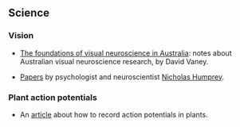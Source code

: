 ## Science

### Vision
- [The foundations of visual neuroscience in Australia](https://www.onlinelibrary.wiley.com/doi/abs/10.1002/cne.24882): notes about Australian visual neuroscience research, by David Vaney.

- [Papers](http://www.humphrey.org.uk/nick4_003.htm) by psychologist and neuroscientist [Nicholas Humprey](https://en.wikipedia.org/wiki/Nicholas_Humphrey). 

### Plant action potentials
- An [article](http://physicsopenlab.org/2020/02/26/measuring-action-potential-in-plants/) about how to record action potentials in plants.



